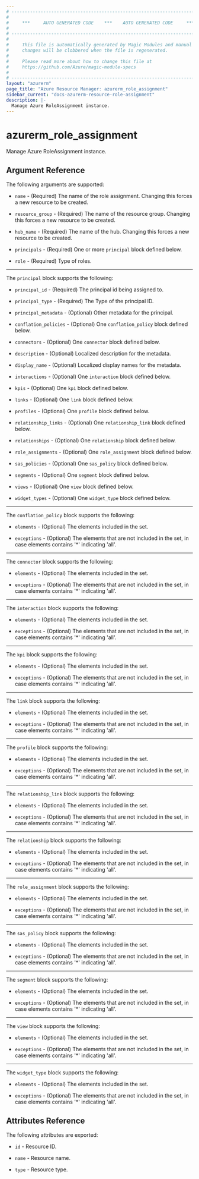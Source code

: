 ```yaml
---
# ----------------------------------------------------------------------------
#
#     ***     AUTO GENERATED CODE    ***    AUTO GENERATED CODE     ***
#
# ----------------------------------------------------------------------------
#
#     This file is automatically generated by Magic Modules and manual
#     changes will be clobbered when the file is regenerated.
#
#     Please read more about how to change this file at
#     https://github.com/Azure/magic-module-specs
#
# ----------------------------------------------------------------------------
layout: "azurerm"
page_title: "Azure Resource Manager: azurerm_role_assignment"
sidebar_current: "docs-azurerm-resource-role-assignment"
description: |-
  Manage Azure RoleAssignment instance.
---
```


# azurerm_role_assignment

Manage Azure RoleAssignment instance.


## Argument Reference

The following arguments are supported:

* `name` - (Required) The name of the role assignment. Changing this forces a new resource to be created.

* `resource_group` - (Required) The name of the resource group. Changing this forces a new resource to be created.

* `hub_name` - (Required) The name of the hub. Changing this forces a new resource to be created.

* `principals` - (Required) One or more `principal` block defined below.

* `role` - (Required) Type of roles.

---

The `principal` block supports the following:

* `principal_id` - (Required) The principal id being assigned to.

* `principal_type` - (Required) The Type of the principal ID.

* `principal_metadata` - (Optional) Other metadata for the principal.

* `conflation_policies` - (Optional) One `conflation_policy` block defined below.

* `connectors` - (Optional) One `connector` block defined below.

* `description` - (Optional) Localized description for the metadata.

* `display_name` - (Optional) Localized display names for the metadata.

* `interactions` - (Optional) One `interaction` block defined below.

* `kpis` - (Optional) One `kpi` block defined below.

* `links` - (Optional) One `link` block defined below.

* `profiles` - (Optional) One `profile` block defined below.

* `relationship_links` - (Optional) One `relationship_link` block defined below.

* `relationships` - (Optional) One `relationship` block defined below.

* `role_assignments` - (Optional) One `role_assignment` block defined below.

* `sas_policies` - (Optional) One `sas_policy` block defined below.

* `segments` - (Optional) One `segment` block defined below.

* `views` - (Optional) One `view` block defined below.

* `widget_types` - (Optional) One `widget_type` block defined below.

---

The `conflation_policy` block supports the following:

* `elements` - (Optional) The elements included in the set.

* `exceptions` - (Optional) The elements that are not included in the set, in case elements contains '*' indicating 'all'.

---

The `connector` block supports the following:

* `elements` - (Optional) The elements included in the set.

* `exceptions` - (Optional) The elements that are not included in the set, in case elements contains '*' indicating 'all'.

---

The `interaction` block supports the following:

* `elements` - (Optional) The elements included in the set.

* `exceptions` - (Optional) The elements that are not included in the set, in case elements contains '*' indicating 'all'.

---

The `kpi` block supports the following:

* `elements` - (Optional) The elements included in the set.

* `exceptions` - (Optional) The elements that are not included in the set, in case elements contains '*' indicating 'all'.

---

The `link` block supports the following:

* `elements` - (Optional) The elements included in the set.

* `exceptions` - (Optional) The elements that are not included in the set, in case elements contains '*' indicating 'all'.

---

The `profile` block supports the following:

* `elements` - (Optional) The elements included in the set.

* `exceptions` - (Optional) The elements that are not included in the set, in case elements contains '*' indicating 'all'.

---

The `relationship_link` block supports the following:

* `elements` - (Optional) The elements included in the set.

* `exceptions` - (Optional) The elements that are not included in the set, in case elements contains '*' indicating 'all'.

---

The `relationship` block supports the following:

* `elements` - (Optional) The elements included in the set.

* `exceptions` - (Optional) The elements that are not included in the set, in case elements contains '*' indicating 'all'.

---

The `role_assignment` block supports the following:

* `elements` - (Optional) The elements included in the set.

* `exceptions` - (Optional) The elements that are not included in the set, in case elements contains '*' indicating 'all'.

---

The `sas_policy` block supports the following:

* `elements` - (Optional) The elements included in the set.

* `exceptions` - (Optional) The elements that are not included in the set, in case elements contains '*' indicating 'all'.

---

The `segment` block supports the following:

* `elements` - (Optional) The elements included in the set.

* `exceptions` - (Optional) The elements that are not included in the set, in case elements contains '*' indicating 'all'.

---

The `view` block supports the following:

* `elements` - (Optional) The elements included in the set.

* `exceptions` - (Optional) The elements that are not included in the set, in case elements contains '*' indicating 'all'.

---

The `widget_type` block supports the following:

* `elements` - (Optional) The elements included in the set.

* `exceptions` - (Optional) The elements that are not included in the set, in case elements contains '*' indicating 'all'.

## Attributes Reference

The following attributes are exported:

* `id` - Resource ID.

* `name` - Resource name.

* `type` - Resource type.
